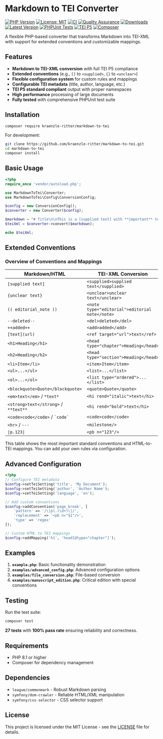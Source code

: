 # Markdown to TEI Converter

[![PHP Version](https://img.shields.io/badge/php-%3E%3D8.1-blue.svg)](https://php.net/)
[![License: MIT](https://img.shields.io/badge/License-MIT-yellow.svg)](https://opensource.org/licenses/MIT)
[![CI](https://github.com/kraenzle-ritter/markdown-to-tei/workflows/CI/badge.svg)](https://github.com/kraenzle-ritter/markdown-to-tei/actions)
[![Quality Assurance](https://github.com/kraenzle-ritter/markdown-to-tei/workflows/Quality%20Assurance/badge.svg)](https://github.com/kraenzle-ritter/markdown-to-tei/actions)
[![Downloads](https://img.shields.io/packagist/dt/kraenzle-ritter/markdown-to-tei)](https://packagist.org/packages/kraenzle-ritter/markdown-to-tei)
[![Latest Version](https://img.shields.io/packagist/v/kraenzle-ritter/markdown-to-tei)](https://packagist.org/packages/kraenzle-ritter/markdown-to-tei)
[![PHPUnit Tests](https://img.shields.io/badge/tests-27%20passing-brightgreen.svg)](#testing)
[![TEI P5](https://img.shields.io/badge/TEI-P5%20compliant-orange.svg)](https://tei-c.org/)
[![Composer](https://img.shields.io/badge/composer-ready-blue.svg)](https://getcomposer.org/)

A flexible PHP-based converter that transforms Markdown into TEI-XML with support for extended conventions and customizable mappings.

## Features

- **Markdown to TEI-XML conversion** with full TEI P5 compliance
- **Extended conventions** (e.g., `[]` to `<supplied>`, `{}` to `<unclear>`)
- **Flexible configuration system** for custom rules and mappings
- **Configurable TEI metadata** (title, author, language, etc.)
- **TEI P5 standard compliant** output with proper namespaces
- **High performance** processing of large documents
- **Fully tested** with comprehensive PHPUnit test suite

## Installation

```bash
composer require kraenzle-ritter/markdown-to-tei
```

For development:

```bash
git clone https://github.com/kraenzle-ritter/markdown-to-tei.git
cd markdown-to-tei
composer install
```

## Basic Usage

```php
<?php
require_once 'vendor/autoload.php';

use MarkdownToTei\Converter;
use MarkdownToTei\Config\ConversionConfig;

$config = new ConversionConfig();
$converter = new Converter($config);

$markdown = "# Title\n\nThis is a [supplied text] with **important** text.";
$teiXml = $converter->convert($markdown);

echo $teiXml;
```

## Extended Conventions


### Overview of Conventions and Mappings

| Markdown/HTML                      | TEI-XML Conversion                                   |
|------------------------------------|------------------------------------------------------|
| `[supplied text]`                  | `<supplied>supplied text</supplied>`                  |
| `{unclear text}`                   | `<unclear>unclear text</unclear>`                     |
| `(( editorial_note ))`             | `<note type="editorial">editorial note</note>`       |
| `--deleted--`                      | `<del>deleted</del>`                                  |
| `++added++`                        | `<add>added</add>`                                    |
| `[text](url)`                      | `<ref target="url">text</ref>`                      |
| `<h1>Heading</h1>`                 | `<head type="chapter">Heading</head>`               |
| `<h2>Heading</h2>`                 | `<head type="section">Heading</head>`               |
| `<li>Item</li>`                    | `<item>Item</item>`                                  |
| `<ul>...</ul>`                     | `<list>...</list>`                                   |
| `<ol>...</ol>`                     | `<list type="ordered">...</list>`                   |
| `<blockquote>Quote</blockquote>`   | `<quote>Quote</quote>`                                |
| `<em>text</em>` / `*text*`         | `<hi rend="italic">text</hi>`                       |
| `<strong>text</strong>` / `**text**` | `<hi rend="bold">text</hi>`                      |
| `<code>code</code>` / `` `code` `` | `<code>code</code>`                                  |
| `<hr>` / `---`                     | `<milestone/>`                                       |
| <code>\|p.123\|</code>           | `<pb n="123"/>`                                     |

This table shows the most important standard conventions and HTML-to-TEI mappings. You can add your own rules via configuration.

## Advanced Configuration

```php
<?php
// Configure TEI metadata
$config->setTeiSetting('title', 'My Document');
$config->setTeiSetting('author', 'Author Name');
$config->setTeiSetting('language', 'en');

// Add custom conventions
$config->addConvention('page_break', [
    'pattern' => '/\|p\.(\d+)\|/',
    'replacement' => '<pb n="$1"/>',
    'type' => 'regex'
]);

// Custom HTML to TEI mappings
$config->addMapping('h1', 'head[@type="chapter"]');
```

## Examples

1. **`example.php`**: Basic functionality demonstration
2. **`examples/advanced_config.php`**: Advanced configuration options
3. **`examples/file_conversion.php`**: File-based conversion
4. **`examples/manuscript_edition.php`**: Critical edition with special conventions

## Testing

Run the test suite:

```bash
composer test
```

**27 tests** with **100% pass rate** ensuring reliability and correctness.

## Requirements

- PHP 8.1 or higher
- Composer for dependency management

## Dependencies

- `league/commonmark` - Robust Markdown parsing
- `symfony/dom-crawler` - Reliable HTML/XML manipulation
- `symfony/css-selector` - CSS selector support

## License

This project is licensed under the MIT License - see the [LICENSE](LICENSE) file for details.
